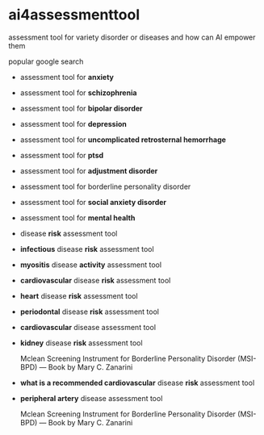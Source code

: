 # ai4assessmenttool
assessment tool for variety disorder or diseases and how can AI empower them



popular google search

*   assessment tool for **anxiety**
    

    
*   assessment tool for **schizophrenia**
    

    
*   assessment tool for **bipolar disorder**
    

    
*   assessment tool for **depression**
    

    
*   assessment tool for **uncomplicated retrosternal hemorrhage**
    

    
*   assessment tool for **ptsd**
    

    
*   assessment tool for **adjustment disorder**
    

    
*   assessment tool for borderline personality disorder
    
    
    
*   assessment tool for **social anxiety disorder**
    
    
    
*   assessment tool for **mental health**


*   disease **risk** assessment tool
    

    
*   **infectious** disease **risk** assessment tool
    

    
*   **myositis** disease **activity** assessment tool
    

    
*   **cardiovascular** disease **risk** assessment tool
    

    
*   **heart** disease **risk** assessment tool
    

    
*   **periodontal** disease **risk** assessment tool
    

    
*   **cardiovascular** disease assessment tool
    

    
*   **kidney** disease **risk** assessment tool
    
    Mclean Screening Instrument for Borderline Personality Disorder (MSI-BPD) — Book by Mary C. Zanarini
    

    
*   **what is a recommended cardiovascular** disease **risk** assessment tool
    

    
*   **peripheral artery** disease assessment tool
    
    Mclean Screening Instrument for Borderline Personality Disorder (MSI-BPD) — Book by Mary C. Zanarini
    

    
